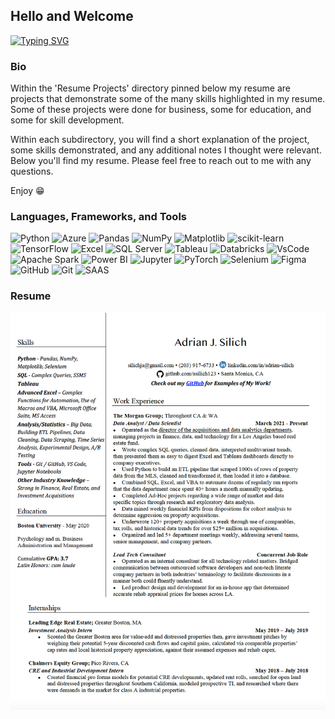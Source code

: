 ## Hello and Welcome

[![Typing SVG](https://readme-typing-svg.demolab.com/?font=Fira+Code&pause=1000&center=true&vCenter=true&width=435&lines=Welcome+to+Adrian%27s+GitHub)](https://git.io/typing-svg)

### Bio

Within the 'Resume Projects' directory pinned below my resume are projects that demonstrate some of the many skills highlighted in my resume. Some of these projects were done for business, some for education, and some for skill development. 

Within each subdirectory, you will find a short explanation of the project, some skills demonstrated, and any additional notes I thought were relevant. Below you'll find my resume. Please feel free to reach out to me with any questions. 

Enjoy :grin: 


### Languages, Frameworks, and Tools
![Python](https://img.shields.io/badge/python-3670A0?style=for-the-badge&logo=python&logoColor=ffdd54)
![Azure](https://img.shields.io/badge/Microsoft_Azure-0089D6?style=for-the-badge&logo=microsoft-azure&logoColor=white)
![Pandas](https://img.shields.io/badge/pandas-%23150458.svg?style=for-the-badge&logo=pandas&logoColor=white)
![NumPy](https://img.shields.io/badge/numpy-%23013243.svg?style=for-the-badge&logo=numpy&logoColor=white)
![Matplotlib](https://img.shields.io/badge/Matplotlib-%23ffffff.svg?style=for-the-badge&logo=Matplotlib&logoColor=black)
![scikit-learn](https://img.shields.io/badge/scikit--learn-%23F7931E.svg?style=for-the-badge&logo=scikit-learn&logoColor=white)
![TensorFlow](https://img.shields.io/badge/TensorFlow-%23FF6F00.svg?style=for-the-badge&logo=TensorFlow&logoColor=white)
![Excel](https://img.shields.io/badge/Microsoft_Excel-217346?style=for-the-badge&logo=microsoft-excel&logoColor=white)
![SQL Server](https://img.shields.io/badge/Microsoft_SQL_Server-CC2927?style=for-the-badge&logo=microsoft-sql-server&logoColor=white)
![Tableau](https://img.shields.io/badge/Tableau-E97627?style=for-the-badge&logo=Tableau&logoColor=white)
![Databricks](https://img.shields.io/badge/Databricks-FF3621?style=for-the-badge&logo=Databricks&logoColor=white)
![VsCode](https://img.shields.io/badge/Visual_Studio_Code-0078D4?style=for-the-badge&logo=visual%20studio%20code&logoColor=white)
![Apache Spark](https://img.shields.io/badge/Apache%20Spark-E25A1C.svg?style=for-the-badge&logo=Apache-Spark&logoColor=white)
![Power BI](https://img.shields.io/badge/Power%20BI-F2C811.svg?style=for-the-badge&logo=Power-BI&logoColor=black)
![Jupyter](https://img.shields.io/badge/Jupyter-F37626.svg?style=for-the-badge&logo=Jupyter&logoColor=white)
![PyTorch](https://img.shields.io/badge/PyTorch-EE4C2C.svg?style=for-the-badge&logo=PyTorch&logoColor=white)
![Selenium](https://img.shields.io/badge/Selenium-43B02A.svg?style=for-the-badge&logo=Selenium&logoColor=white)
![Figma](https://img.shields.io/badge/figma-%23F24E1E.svg?style=for-the-badge&logo=figma&logoColor=white)
![GitHub](https://img.shields.io/badge/github-%23121011.svg?style=for-the-badge&logo=github&logoColor=white)
![Git](https://img.shields.io/badge/git-%23F05033.svg?style=for-the-badge&logo=git&logoColor=white)
![SAAS](https://img.shields.io/badge/Sass-CC6699?style=for-the-badge&logo=sass&logoColor=white)



### Resume
![alt text](https://github.com/asilich123/Resume_Projects/blob/main/Resume/Silich%20Resume%202022.png?raw=true)
